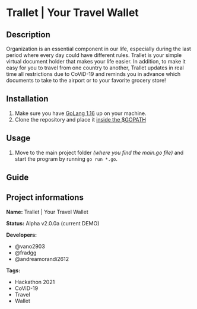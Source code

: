 # Trallet | Your Travel Wallet

## Description
Organization is an essential component in our life, especially during the last period where every day could have different rules.
Trallet is your simple virtual document holder that makes your life easier. In addition, to make it easy for you to travel from one country to another, Trallet updates in real time all restrictions due to CoViD-19 and reminds you in advance which documents to take to the airport or to your favorite grocery store!

## Installation
1. Make sure you have [GoLang 1.16](https://golang.org/dl/#go1.16.8) up on your machine.
2. Clone the repository and place it [inside the $GOPATH](https://golang.org/doc/gopath_code)

## Usage
1. Move to the main project folder _(where you find the main.go file)_ and start the program by running `go run *.go`.

## Guide


## Project informations
**Name:** Trallet | Your Travel Wallet

**Status:** Alpha v2.0.0a (current DEMO)

**Developers:**
- @vano2903
- @fradgg
- @andreamorandi2612

**Tags:**
- Hackathon 2021
- CoViD-19
- Travel
- Wallet